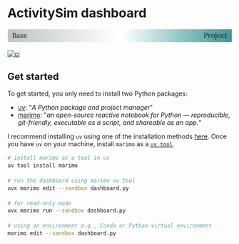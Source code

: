 # ActivitySim dashboard

![](images/banner.png)

[![ci](https://github.com/asiripanich/activitysim-dashboard/actions/workflows/ci.yml/badge.svg)](https://github.com/asiripanich/activitysim-dashboard/actions/workflows/ci.yml)

## Get started

To get started, you only need to install two Python packages: 

- [uv](https://docs.astral.sh/uv/): "*A Python package and project manager*"
- [marimo](https://marimo.io): "*an open-source reactive notebook for Python — reproducible, git-friendly, executable as a script, and shareable as an app.*" 

I recommend installing `uv` using one of the installation methods [here](https://docs.astral.sh/uv/getting-started/installation/#installation-methods). Once you have `uv` on your machine, install `marimo` as a [`uv tool`](https://docs.astral.sh/uv/concepts/tools/).

```sh
# install marimo as a tool in uv
uv tool install marimo

# run the dashboard using marimo uv tool
uvx marimo edit --sandbox dashboard.py

# for read-only mode
uvx marimo run --sandbox dashboard.py

# using an environment e.g., Conda or Python virtual environment
marimo edit --sandbox dashboard.py
```
